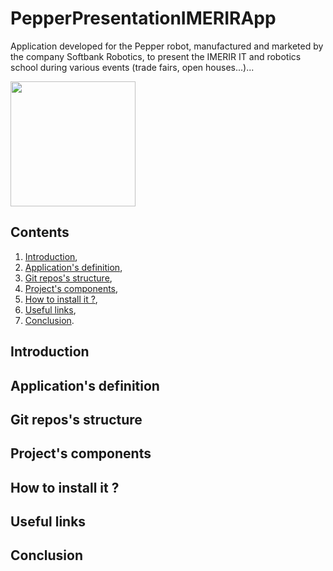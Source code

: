 # PepperPresentationIMERIRApp
Application developed for the Pepper robot, manufactured and marketed by the company Softbank Robotics, to present the IMERIR IT and robotics school during various events (trade fairs, open houses...)...

<img src="app-logo.png" data-canonical-src="app-logo.png" width="200" height="200" align="center" />

## Contents

1. [Introduction](#introduction),
2. [Application's definition](#application_s_definition),
3. [Git repos's structure](#git_repos_s_structure),
4. [Project's components](#project_s_components),
5. [How to install it ?](#how_to_install_it),
7. [Useful links](#useful_links),
8. [Conclusion](#conclusion).

<a name="introduction"></a>
## Introduction

<a name="application_s_definition"></a>
## Application's definition

<a name="git_repos_s_structure"></a>
## Git repos's structure

<a name="project_s_components"></a>
## Project's components

<a name="how_to_install_it"></a>
## How to install it ?

<a name="useful_links"></a>
## Useful links

<a name="conclusion"></a>
## Conclusion

